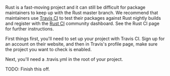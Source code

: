 Rust is a fast-moving project and it can still be difficult for package maintainers to keep up with the Rust master branch. We recommend that maintainers use [Travis CI](https://travis-ci.com/) to test their packages against Rust nightly builds and register with the [Rust CI](http://hiho.io/rust-ci/) community dashboard. See the Rust CI page for further instructions.

First things first, you'll need to set up your project with Travis CI. Sign up for an account on their website, and then in Travis's profile page, make sure the project you want to check is enabled.

Next, you'll need a .travis.yml in the root of your project.

TODO: Finish this off.